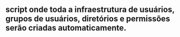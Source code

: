 ##  script onde toda a infraestrutura de usuários, grupos de usuários, diretórios e permissões serão criadas automaticamente. 
